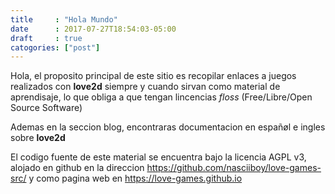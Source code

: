 ```yaml
---
title     : "Hola Mundo"
date      : 2017-07-27T18:54:03-05:00
draft     : true
catogories: ["post"]
---
```


Hola, el proposito principal de este sitio es recopilar enlaces a juegos
realizados con **love2d** siempre y cuando sirvan como material de aprendisaje,
lo que obliga a que tengan lincencias *floss* (Free/Libre/Open Source Software)

Ademas en la seccion blog, encontraras documentacion en españøl e ingles
sobre **love2d**

El codigo fuente de este material se encuentra bajo la licencia AGPL v3, alojado
en github en la direccion https://github.com/nasciiboy/love-games-src/ y como
pagina web en https://love-games.github.io
